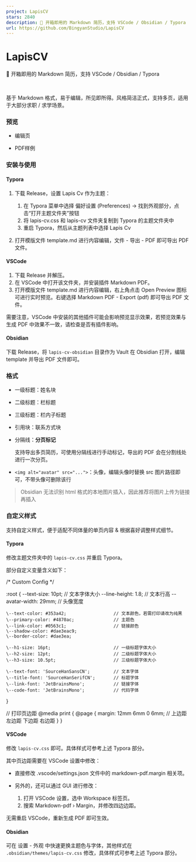 ```yaml
---
project: LapisCV
stars: 2840
description: 📃 开箱即用的 Markdown 简历，支持 VSCode / Obsidian / Typora
url: https://github.com/BingyanStudio/LapisCV
---
```


LapisCV
=======

📃 开箱即用的 Markdown 简历，支持 VSCode / Obsidian / Typora

   

  

基于 Markdown 格式，易于编辑，所见即所得。风格简洁正式，支持多页，适用于大部分求职 / 求学场景。

### 预览

-   编辑页

-   PDF样例

  

### 安装与使用

#### Typora

1.  下载 Release，设置 Lapis Cv 作为主题：
    
    1.  在 Typora 菜单中选择 偏好设置 (Preferences) -> 找到外观部分，点击“打开主题文件夹”按钮
    2.  将 lapis-cv.css 和 lapis-cv 文件夹复制到 Typora 的主题文件夹中
    3.  重启 Typora，然后从主题列表中选择 Lapis Cv
2.  打开模版文件 template.md 进行内容编辑，文件 - 导出 - PDF 即可导出 PDF 文件。
    

#### VSCode

1.  下载 Release 并解压。
2.  在 VSCode 中打开该文件夹，并安装插件 Markdown PDF。
3.  打开模版文件 template.md 进行内容编辑，右上角点击 Open Preview 图标可进行实时预览。右键选择 Markdown PDF - Export (pdf) 即可导出 PDF 文件。

需要注意，VSCode 中安装的其他插件可能会影响预览显示效果，若预览效果与生成 PDF 中效果不一致，请检查是否有插件影响。

#### Obsidian

下载 Release，将 `lapis-cv-obsidian` 目录作为 Vault 在 Obsidian 打开，编辑 template 并导出 PDF 文件即可。

### 格式

-   一级标题：姓名块
    
-   二级标题：栏标题
    
-   三级标题：栏内子标题
    
-   引用块：联系方式块
    
-   分隔线：**分页标记**
    
    支持导出多页简历，可使用分隔线进行手动标记，导出的 PDF 会在分割线处进行一次分页。
    
-   `<img alt="avatar" src="...">`：头像，编辑头像时替换 src 图片路径即可，不带头像可删除该行
    

> Obsidian 无法识别 html 格式的本地图片插入，因此推荐将图片上传为链接再插入

### 自定义样式

支持自定义样式，便于适配不同体量的单页内容 & 根据喜好调整样式细节。

#### Typora

修改主题文件夹中的 `lapis-cv.css` 并重启 Typora。

部分自定义变量含义如下：

/\* Custom Config \*/

:root {
    \--text-size: 10pt;                      // 文本字体大小
    \--line-height: 1.8;                     // 文本行高
    \--avatar-width: 29mm;                   // 头像宽度

    \--text-color: #353a42;                  // 文本颜色，若需打印请改为纯黑
    \--primary-color: #4870ac;               // 主题色
    \--link-color: #0563c1;                  // 链接颜色
    \--shadow-color: #dae3eac9;
    \--border-color: #dae3ea;

    \--h1-size: 16pt;                        // 一级标题字体大小
    \--h2-size: 12pt;                        // 二级标题字体大小
    \--h3-size: 10.5pt;                      // 三级标题字体大小

    \--text-font: 'SourceHanSansCN';         // 文本字体
    \--title-font: 'SourceHanSerifCN';       // 标题字体
    \--link-font: 'JetBrainsMono';           // 链接字体
    \--code-font: 'JetBrainsMono';           // 代码字体
}

// 打印页边距
@media print {
    @page {
        margin: 12mm 6mm 0 6mm;             // 上边距 左边距 下边距 右边距
    }
}

#### VSCode

修改 `lapis-cv.css` 即可。具体样式可参考上述 Typora 部分。

其中页边距需要在 VSCode 设置中修改：

-   直接修改 .vscode/settings.json 文件中的 markdown-pdf.margin 相关项。
    
-   另外的，还可以通过 GUI 进行修改：
    
    1.  打开 VSCode 设置，选中 Workspace 标签页。
    2.  搜索 Markdown-pdf › Margin，并修改四边边距。

无需重启 VSCode，重新生成 PDF 即可生效。

#### Obsidian

可在 设置 - 外观 中快速更换主题色与字体，其他样式在 `.obsidian/themes/lapis-cv.css` 修改，具体样式可参考上述 Typora 部分。
